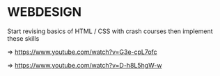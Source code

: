 # WEBDESIGN
Start revising basics of HTML / CSS with crash courses then implement these skills 







=> https://www.youtube.com/watch?v=G3e-cpL7ofc






=> https://www.youtube.com/watch?v=D-h8L5hgW-w
